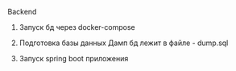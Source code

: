 Backend 

1. Запуск бд через docker-compose

2. Подготовка базы данных 
Дамп бд лежит в файле - dump.sql

3. Запуск spring boot приложения
